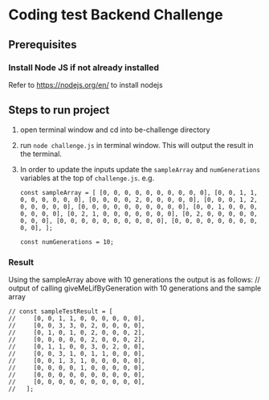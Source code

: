 # Coding test Backend Challenge

## Prerequisites

### Install Node JS if not already installed

Refer to https://nodejs.org/en/ to install nodejs

## Steps to run project

1. open terminal window and cd into be-challenge directory
2. run `node challenge.js` in terminal window. This will output the result in the terminal.
3. In order to update the inputs update the `sampleArray` and `numGenerations` variables at the top of `challenge.js`.
   e.g.

   `const sampleArray = [ [0, 0, 0, 0, 0, 0, 0, 0, 0, 0], [0, 0, 1, 1, 0, 0, 0, 0, 0, 0], [0, 0, 0, 0, 2, 0, 0, 0, 0, 0], [0, 0, 0, 1, 2, 0, 0, 0, 0, 0], [0, 0, 0, 0, 0, 0, 0, 0, 0, 0], [0, 0, 1, 0, 0, 0, 0, 0, 0, 0], [0, 2, 1, 0, 0, 0, 0, 0, 0, 0], [0, 2, 0, 0, 0, 0, 0, 0, 0, 0], [0, 0, 0, 0, 0, 0, 0, 0, 0, 0], [0, 0, 0, 0, 0, 0, 0, 0, 0, 0], ]; `

   `const numGenerations = 10;`

### Result

Using the sampleArray above with 10 generations the output is as follows:
// output of calling giveMeLifByGeneration with 10 generations and the sample array

```
// const sampleTestResult = [
//     [0, 0, 1, 1, 0, 0, 0, 0, 0, 0],
//     [0, 0, 3, 3, 0, 2, 0, 0, 0, 0],
//     [0, 1, 0, 1, 0, 2, 0, 0, 0, 2],
//     [0, 0, 0, 0, 0, 2, 0, 0, 0, 2],
//     [0, 1, 1, 0, 0, 3, 0, 2, 0, 0],
//     [0, 0, 3, 1, 0, 1, 1, 0, 0, 0],
//     [0, 0, 1, 3, 1, 0, 0, 0, 0, 0],
//     [0, 0, 0, 0, 1, 0, 0, 0, 0, 0],
//     [0, 0, 0, 0, 0, 0, 0, 0, 0, 0],
//     [0, 0, 0, 0, 0, 0, 0, 0, 0, 0],
//   ];
```
